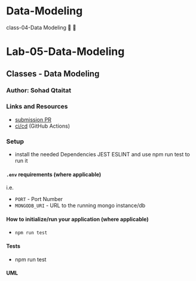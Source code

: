 # Data-Modeling
class-04-Data Modeling :eyes: :speech_balloon:
# Lab-05-Data-Modeling

## Classes - Data Modeling  

### Author: Sohad Qtaitat 

### Links and Resources
- [submission PR]()
- [ci/cd]() (GitHub Actions)

### Setup
- install the needed Dependencies JEST ESLINT and use npm run test to run it 

#### `.env` requirements (where applicable)
i.e.
- `PORT` - Port Number
- `MONGODB_URI` - URL to the running mongo instance/db

#### How to initialize/run your application (where applicable)
- `npm run test`

#### Tests
- npm run test 

#### UML

